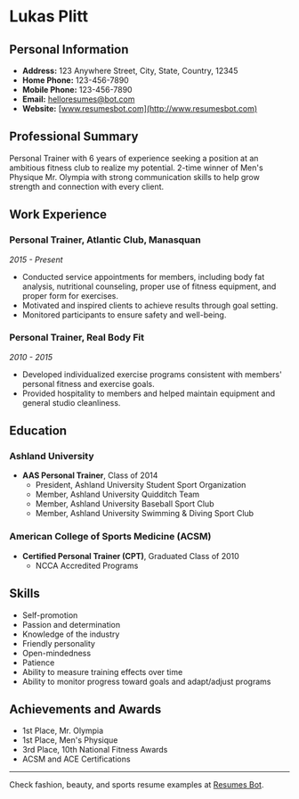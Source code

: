# Lukas Plitt

## Personal Information

- **Address:** 123 Anywhere Street, City, State, Country, 12345
- **Home Phone:** 123-456-7890
- **Mobile Phone:** 123-456-7890
- **Email:** helloresumes@bot.com
- **Website:** [www.resumesbot.com](http://www.resumesbot.com)

## Professional Summary

Personal Trainer with 6 years of experience seeking a position at an ambitious fitness club to realize my potential. 2-time winner of Men's Physique Mr. Olympia with strong communication skills to help grow strength and connection with every client.

## Work Experience

### Personal Trainer, Atlantic Club, Manasquan
*2015 - Present*

- Conducted service appointments for members, including body fat analysis, nutritional counseling, proper use of fitness equipment, and proper form for exercises.
- Motivated and inspired clients to achieve results through goal setting.
- Monitored participants to ensure safety and well-being.

### Personal Trainer, Real Body Fit
*2010 - 2015*

- Developed individualized exercise programs consistent with members' personal fitness and exercise goals.
- Provided hospitality to members and helped maintain equipment and general studio cleanliness.

## Education

### Ashland University

- **AAS Personal Trainer**, Class of 2014
  - President, Ashland University Student Sport Organization
  - Member, Ashland University Quidditch Team
  - Member, Ashland University Baseball Sport Club
  - Member, Ashland University Swimming & Diving Sport Club

### American College of Sports Medicine (ACSM)

- **Certified Personal Trainer (CPT)**, Graduated Class of 2010
  - NCCA Accredited Programs

## Skills

- Self-promotion
- Passion and determination
- Knowledge of the industry
- Friendly personality
- Open-mindedness
- Patience
- Ability to measure training effects over time
- Ability to monitor progress toward goals and adapt/adjust programs

## Achievements and Awards

- 1st Place, Mr. Olympia
- 1st Place, Men's Physique
- 3rd Place, 10th National Fitness Awards
- ACSM and ACE Certifications

---

Check fashion, beauty, and sports resume examples at [Resumes Bot](http://www.resumesbot.com).